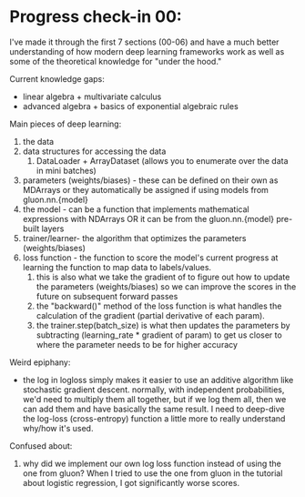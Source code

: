 

# Progress check-in 00:

I've made it through the first 7 sections 
(00-06) and have a much better understanding
of how modern deep learning frameworks work as
well as some of the theoretical knowledge
for "under the hood."


Current knowledge gaps:

* linear algebra + multivariate calculus
* advanced algebra + basics of exponential algebraic rules


Main pieces of deep learning:

1. the data
2. data structures for accessing the data
    1. DataLoader + ArrayDataset (allows you to enumerate over 
    the data in mini batches)
3. parameters (weights/biases) - these can be defined on 
their own as MDArrays or they automatically be assigned 
if using models from gluon.nn.{model}
4. the model - can be a function that implements mathematical expressions
with NDArrays OR it can be from the gluon.nn.{model} pre-built layers
5. trainer/learner- the algorithm that optimizes the 
parameters (weights/biases)
6. loss function - the function to score the model's current progress
at learning the function to map data to labels/values.
    1. this is also what we take the gradient of to figure out how to
    update the parameters (weights/biases) so we can improve the
    scores in the future on subsequent forward passes
    2. the "backward()" method of the loss function is what handles
    the calculation of the gradient (partial derivative of each param).
    3. the trainer.step(batch_size) is what then updates the parameters
    by subtracting (learning_rate * gradient of param) to get us closer
    to where the parameter needs to be for higher accuracy
    

Weird epiphany:

* the log in logloss simply makes it easier to use an additive
algorithm like stochastic gradient descent. normally, with 
independent probabilities, we'd need to multiply them all 
together, but if we log them all, then we can add them and
have basically the same result. I need to deep-dive the
log-loss (cross-entropy) function a little more to really
understand why/how it's used. 


Confused about:

1. why did we implement our own log loss function instead of using
the one from gluon? When I tried to use the one from gluon in the
tutorial about logistic regression, I got significantly worse scores.
    

